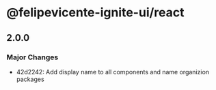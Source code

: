 # @felipevicente-ignite-ui/react

## 2.0.0

### Major Changes

- 42d2242: Add display name to all components and name organizion packages
